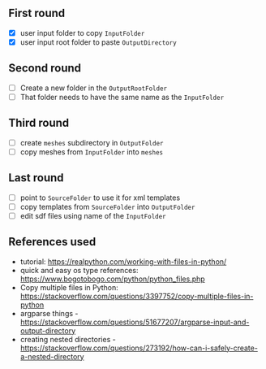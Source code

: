 ## First round
- [x] user input folder to copy `InputFolder`
- [x] user input root folder to paste `OutputDirectory`

## Second round
- [ ] Create a new folder in the `OutputRootFolder`
- [ ] That folder needs to have the same name as the `InputFolder`

## Third round
- [ ] create `meshes` subdirectory in `OutputFolder`
- [ ] copy meshes from `InputFolder` into `meshes`

## Last round
- [ ] point to `SourceFolder` to use it for xml templates
- [ ] copy templates from `SourceFolder` into `OutputFolder`
- [ ] edit sdf files using name of the `InputFolder`

## References used
- tutorial: https://realpython.com/working-with-files-in-python/
- quick and easy os type references: https://www.bogotobogo.com/python/python_files.php
- Copy multiple files in Python: https://stackoverflow.com/questions/3397752/copy-multiple-files-in-python
- argparse things - https://stackoverflow.com/questions/51677207/argparse-input-and-output-directory
- creating nested directories - https://stackoverflow.com/questions/273192/how-can-i-safely-create-a-nested-directory